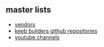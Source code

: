 
## master lists
- [vendors](/lists/master-list)
- [keeb builders github repositories](/lists/keeb-builders-git-repos-master-list)
- [youtube channels](/lists/youtube-channels-master-list)